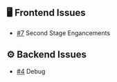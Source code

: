 ## 🖥️ Frontend Issues

<!-- FRONTEND-ISSUES-START -->
- [#7](https://github.com/tgilly93/Full_Stack_Med_App_V2/issues/7) Second Stage Engancements
<!-- FRONTEND-ISSUES-END -->

## ⚙️ Backend Issues

<!-- BACKEND-ISSUES-START -->
- [#4](https://github.com/tgilly93/Full_Stack_Med_App_V2/issues/4) Debug
<!-- BACKEND-ISSUES-END -->
